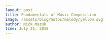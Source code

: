 ```yaml
---
layout: post
title: Fundamentals of Music Composition
image: /assets/blogPhotos/melody/yellow.svg
author: Nick Mazuk
time: July 21, 2018
---
```

